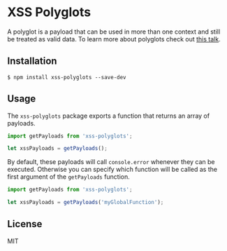 XSS Polyglots
=============

A polyglot is a payload that can be used in more than one context and still be treated as valid data.
To learn more about polyglots check out [this talk](http://www.slideshare.net/MathiasKarlsson2/polyglot-payloads-in-practice-by-avlidienbrunn-at-hackpra).

Installation
------------

```
$ npm install xss-polyglots --save-dev
```

Usage
-----

The `xss-polyglots` package exports a function that returns an array of payloads.

```js
import getPayloads from 'xss-polyglots';

let xssPayloads = getPayloads();
```

By default, these payloads will call `console.error` whenever they can be executed. Otherwise you can specify which
function will be called as the first argument of the `getPayloads` function.

```js
import getPayloads from 'xss-polyglots';

let xssPayloads = getPayloads('myGlobalFunction');
```

License
-------

MIT
